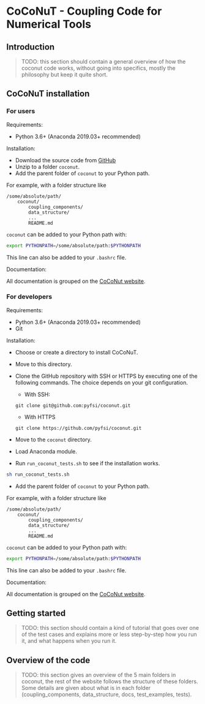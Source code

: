 # CoCoNuT - Coupling Code for Numerical Tools


## Introduction

> TODO: this section should contain a general overview of how the coconut code works, without going into specifics, mostly the philosophy but keep it quite short.

## CoCoNuT installation

### For users

Requirements:

-   Python 3.6+ (Anaconda 2019.03+ recommended)

Installation:

-   Download the source code from [GitHub](https://github.com/pyfsi/coconut)
-   Unzip to a folder `coconut`.
-   Add the parent folder of `coconut` to your Python path.

For example, with a folder structure like
```
/some/absolute/path/
    coconut/
        coupling_components/
        data_structure/
        ...
        README.md
```
`coconut` can be added to your Python path with:
```bash
export PYTHONPATH=/some/absolute/path:$PYTHONPATH
```
This line can also be added to your `.bashrc` file.

Documentation:

All documentation is grouped on the [CoCoNut website][https://pyfsi.github.io/coconut/].


### For developers

Requirements:

-   Python 3.6+ (Anaconda 2019.03+ recommended)
-   Git

Installation:

-   Choose or create a directory to install CoCoNuT. 
-   Move to this directory. 
-   Clone the GitHub repository with SSH or HTTPS by executing one of the following commands. The choice depends on your git configuration.

    *   With SSH:
    
    ```
    git clone git@github.com:pyfsi/coconut.git
    ```
   
    *   With HTTPS
         
    ```
    git clone https://github.com/pyfsi/coconut.git
    ```
    
-   Move to the `coconut` directory. 
-   Load Anaconda module.
-   Run `run_coconut_tests.sh` to see if the installation works.

```bash
sh run_coconut_tests.sh
```
-   Add the parent folder of `coconut` to your Python path.

For example, with a folder structure like

```
/some/absolute/path/
    coconut/
        coupling_components/
        data_structure/
        ...
        README.md
```

`coconut` can be added to your Python path with:

```bash
export PYTHONPATH=/some/absolute/path:$PYTHONPATH
```

This line can also be added to your `.bashrc` file.

Documentation:

All documentation is grouped on the [CoCoNut website][https://pyfsi.github.io/coconut/].

[https://pyfsi.github.io/coconut/]: https://pyfsi.github.io/coconut/


## Getting started

> TODO: this section should contain a kind of tutorial that goes over one of the test cases and explains more or less step-by-step how you run it, and what happens when you run it.



## Overview of the code

> TODO: this section gives an overview of the 5 main folders in coconut, the rest of the website follows the structure of these folders. Some details are given about what is in each folder (coupling_components, data_structure, docs, test_examples, tests).